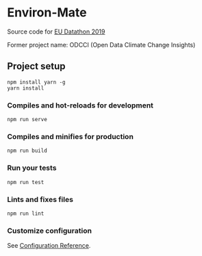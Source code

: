 Environ-Mate
=========================================

Source code for [EU Datathon 2019](https://op.europa.eu/en/web/eudatathon/-2019)

Former project name: ODCCI (Open Data Climate Change Insights)

## Project setup
```
npm install yarn -g
yarn install
```

### Compiles and hot-reloads for development
```
npm run serve
```

### Compiles and minifies for production
```
npm run build
```

### Run your tests
```
npm run test
```

### Lints and fixes files
```
npm run lint
```

### Customize configuration 
See [Configuration Reference](https://cli.vuejs.org/config/).
